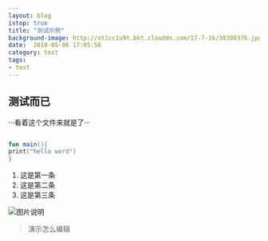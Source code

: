 ```yaml
---
layout: blog
istop: true
title: "测试示例"
background-image: http://ot1cc1u9t.bkt.clouddn.com/17-7-16/38390376.jpg
date:  2018-05-06 17:05:56
category: test
tags:
- test
---
```


## 测试而已  

···看着这个文件来就是了···

```kotlin

fun main(){
print("hello word")
}
```

1. 这是第一条
2. 这是第二条
3. 这是第三条

![图片说明](http://pic41.nipic.com/20140508/18609517_112216473140_2.jpg)

> 演示怎么编辑


